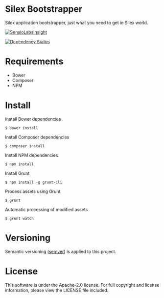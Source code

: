 # Silex Bootstrapper

Silex application bootstrapper, just what you need to get in Silex world.

[![SensioLabsInsight](https://insight.sensiolabs.com/projects/e146c6c8-ae31-4f7e-bfc8-6e5e57e979ce/big.png)](https://insight.sensiolabs.com/projects/e146c6c8-ae31-4f7e-bfc8-6e5e57e979ce)

[![Dependency Status](https://gemnasium.com/paulfevre/silex-bootstrapper.svg)](https://gemnasium.com/paulfevre/silex-bootstrapper)


# Requirements

- Bower
- Composer
- NPM


# Install

Install Bower dependencies
```
$ bower install
```

Install Composer dependencies
```
$ composer install
```

Install NPM dependencies
```
$ npm install
```

Install Grunt
```
$ npm install -g grunt-cli
```

Process assets using Grunt
```
$ grunt
```

Automatic processing of modified assets
```
$ grunt watch
```


# Versioning

Semantic versioning ([semver](http://semver.org/)) is applied to this project.


# License

This software is under the Apache-2.0 license. For full copyright and license information, please view the LICENSE file included.
